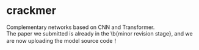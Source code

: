# crackmer
Complementary networks based on CNN and Transformer.  
The paper we submitted is already in the \b{minor revision stage}, and we are now uploading the model source code！
